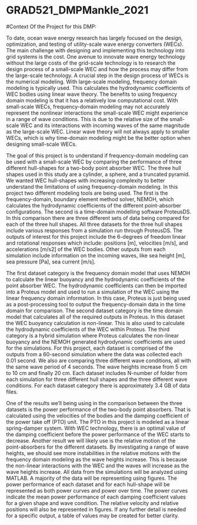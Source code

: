 # GRAD521_DMPMankle_2021

#Context Of the Project for this DMP:

To date, ocean wave energy research has largely focused on the design, optimization, and testing of utility-scale wave energy converters (WECs). The main challenge with designing and implementing this technology into grid systems is the cost. One avenue to innovate wave energy technology without the large costs of the grid-scale technology is to research the design process of a small-scale WEC and how the process may differ from the large-scale technology. A crucial step in the design process of WECs is the numerical modeling. With large-scale modeling, frequency domain modeling is typically used. This calculates the hydrodynamic coefficients of WEC bodies using linear wave theory. The benefits to using frequency domain modeling is that it has a relatively low computational cost. With small-scale WECs, frequency-domain modeling may not accurately represent the nonlinear interactions the small-scale WEC might experience in a range of wave conditions. This is due to the relative size of the small-scale WEC and its interactions with incoming waves of the same magnitude as the large-scale WEC. Linear wave theory will not always apply to smaller WECs, which is why time-domain modeling might be the better option when designing small-scale WECs. 

The goal of this project is to understand if frequency-domain modeling can be used with a small-scale WEC by comparing the performance of three different hull-shapes for a two-body point absorber WEC. The three hull shapes used in this study are a cylinder, a sphere, and a truncated pyramid. We wanted WEC hull-shapes with increasing complexity to better understand the limitations of using frequency-domain modeling. In this project two different modeling tools are being used. The first is the frequency-domain, boundary element method solver, NEMOH, which calculates the hydrodynamic coefficients of the different point-absorber configurations. The second is a time-domain modelling software ProteusDS. In this comparison there are three different sets of data being compared for each of the three hull shapes. All three datasets for the three hull shapes include various responses from a simulation run through ProteusDS. The outputs of interest for this project include the 6-degrees of freedom linear and rotational responses which include: positions [m], velocities [m/s], and accelerations [m/s2] of the WEC bodies. Other outputs from each simulation include information on the incoming waves, like sea height [m], sea pressure [Pa], sea current [m/s]. 

The first dataset category is the frequency domain model that uses NEMOH to calculate the linear buoyancy and the hydrodynamic coefficients of the point absorber WEC. The hydrodynamic coefficients can then be imported into a Proteus model and used to run a simulation of the WEC using the linear frequency domain information. In this case, Proteus is just being used as a post-processing tool to output the frequency-domain data in the time domain for comparison. The second dataset category is the time domain model that calculates all of the required outputs in Proteus. In this dataset the WEC buoyancy calculation is non-linear. This is also used to calculate the hydrodynamic coefficients of the WEC within Proteus. The third category is a hybrid simulation where Proteus calculates the non-linear buoyancy and the NEMOH generated hydrodynamic coefficients are used for the simulations. For this project, each dataset is comprised of the outputs from a 60-second simulation where the data was collected each 0.01 second. We also are comparing three different wave conditions, all with the same wave period of 4 seconds. The wave heights increase from 5 cm to 10 cm and finally 20 cm. Each dataset includes N-number of folder from each simulation for three different hull shapes and the three different wave conditions.  For each dataset category there is approximately 3.4 GB of data files. 

One of the results we’ll being using in the comparison between the three datasets is the power performance of the two-body point absorbers. That is calculated using the velocities of the bodies and the damping coefficient of the power take off (PTO) unit. The PTO in this project is modeled as a linear spring-damper system. With WEC technology, there is an optimal value of the damping coefficient before the power performance of the WEC starts to decrease. Another result we will likely use is the relative motion of the point-absorbers for the different datasets. By investigating a range of wave heights, we should see more instabilities in the relative motions with the frequency domain modeling as the wave heights increase. This is because the non-linear interactions with the WEC and the waves will increase as the wave heights increase. All data from the simulations will be analyzed using MATLAB. A majority of the data will be representing using figures. The power performance of each dataset and for each hull-shape will be represented as both power curves and power over time. The power curves indicate the mean power performance of each damping coefficient values for a given shape and wave condition. The relative velocity and relative positions will also be represented in figures. If any further detail is needed for a specific output, a table of values may be created for better clarity. 
